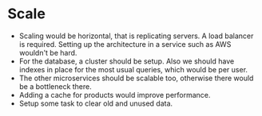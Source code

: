 # Scale

- Scaling would be horizontal, that is replicating servers. A load balancer is required. Setting up the architecture in a service such as AWS wouldn't be hard.
- For the database, a cluster should be setup. Also we should have indexes in place for the most usual queries, which would be per user.
- The other microservices should be scalable too, otherwise there would be a bottleneck there.
- Adding a cache for products would improve performance.
- Setup some task to clear old and unused data.
